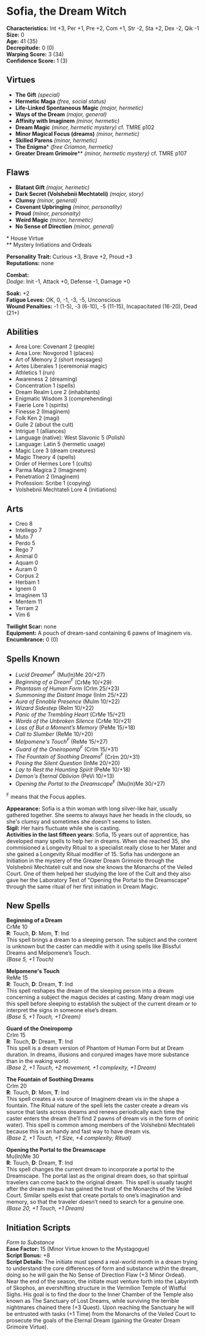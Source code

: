 # Sofia, the Dream Witch

**Characteristics:** Int +3, Per +1, Pre +2, Com +1, Str -2, Sta +2, Dex -2, Qik -1  
**Size:** 0  
**Age:** 41 (35)  
**Decrepitude:** 0 (0)  
**Warping Score:** 3 (34)  
**Confidence Score:** 1 (3)

## Virtues

- **The Gift** _(special)_
- **Hermetic Maga** _(free, social status)_
- **Life-Linked Spontaneous Magic** _(major, hermetic)_
- **Ways of the Dream** _(major, general)_
- **Affinity with Imaginem** _(minor, hermetic)_
- **Dream Magic** _(minor, hermetic mystery)_ cf. TMRE p102
- **Minor Magical Focus (dreams)** _(minor, hermetic)_
- **Skilled Parens** _(minor, hermetic)_
- **The Enigma**\* _(free Criamon, hermetic)_
- **Greater Dream Grimoire**\*\* _(minor, hermetic mystery)_ cf. TMRE p107

## Flaws

- **Blatant Gift** _(major, hermetic)_
- **Dark Secret (Volshebnii Mechtateli)** _(major, story)_
- **Clumsy** _(minor, general)_
- **Covenant Upbringing** _(minor, personality)_
- **Proud** _(minor, personaity)_
- **Weird Magic** _(minor, hermetic)_
- **No Sense of Direction** _(minor, general)_

\* House Virtue  
** Mystery Initiations and Ordeals

**Personality Trait:** Curious +3, Brave +2, Proud +3  
**Reputations:** none

**Combat:**  
*Dodge*: Init -1, Attack +0, Defense -1, Damage +0                                                                                                    

**Soak:** +2  
**Fatigue Leves:** OK, 0, -1, -3, -5, Unconscious  
**Wound Penalties:** -1 (1-5), -3 (6-10), -5 (11-15), Incapacitated (16-20), Dead (21+)

## Abilities

+ Area Lore: Covenant 2 (people)
+ Area Lore: Novgorod 1 (places)
+ Art of Memory 2 (short messages)
+ Artes Liberales 1 (ceremonial magic)
+ Athletics 1 (run)
+ Awareness 2 (dreaming)
+ Concentration 1 (spells)
+ Dream Realm Lore 2 (inhabitants)
+ Enigmatic Wisdom 3 (comprehending)
+ Faerie Lore 1 (spirits)
+ Finesse 2 (Imaginem)
+ Folk Ken 2 (magi)
+ Guile 2 (about the cult)
+ Intrigue 1 (alliances)
+ Language (native): West Slavonic 5 (Polish)
+ Language: Latin 5 (hermetic usage)
+ Magic Lore 3 (dream creatures)
+ Magic Theory 4 (spells)
+ Order of Hermes Lore 1 (cults)
+ Parma Magica 2 (Imaginem)
+ Penetration 2 (Imaginem)
+ Profession: Scribe 1 (copying)
+ Volshebnii Mechtateli Lore 4 (initiations)

## Arts

+ Creo 8
+ Intellego 7
+ Muto 7
+ Perdo 5
+ Rego 7
+ Animal 0
+ Aquam 0
+ Auram 0
+ Corpus 2
+ Herbam 1
+ Ignem 0
+ Imaginem 13
+ Mentem 11
+ Terram 2
+ Vim 6

**Twilight Scar:** none  
**Equipment:** A pouch of dream-sand containing 6 pawns of Imaginem vis.  
**Encumbrance:** 0 (0)

## Spells Known

+ *Lucid Dreamer<sup>F</sup>* (Mu(In)Me 20/+27)
+ *Beginning of a Dream<sup>F</sup>* (CrMe 10/+29)
+ *Phantasm of Human Form* (CrIm 25/+23)
+ *Summoning the Distant Image* (InIm 25/+22)
+ *Aura of Ennoble Presence* (MuIm 10/+22)
+ *Wizard Sidestep* (ReIm 10/+22)
+ *Panic of the Trembling Heart* (CrMe 15/+21)
+ *Words of the Unbroken Silence* (CrMe 10/+21)
+ *Loss of But a Moment’s Memory* (PeMe 15/+18)
+ *Call to Slumber* (ReMe 10/+20)
+ *Melpomene's Touch<sup>F</sup>* (ReMe 15/+27)
+ *Guard of the Oneiropomp<sup>F</sup>* (CrIm 15/+31)
+ *The Fountain of Soothing Dreams<sup>F</sup>* (CrIm 20/+31)
+ *Posing the Silent Question* (InMe 20/+20)
+ *Lay to Rest the Haunting Spirit* (PeMe 10/+18)
+ *Demon's Eternal Oblivion* (PeVi 10/+13)
+ *Opening the Portal to the Dreamscape*<sup>F</sup> (Mu(In)Me 30/+27)

<sup>F</sup> means that the Focus applies.

**Appearance:** Sofia is a thin woman with long silver-like hair, usually gathered together. She seems to always have her heads in the clouds, so she's clumsy and sometimes she doesn't seems to listen.   
**Sigil:** Her hairs fluctuate while she is casting.  
**Activities in the last fifteen years:** Sofia, 15 years out of apprentice, has developed many spells to help her in dreams. When she reached 35, she commisioned a Longevity Ritual to a specialist really close to her Mater and she gained a Longevity Ritual modifier of 15. Sofia has undergone an Initiation in the mystery of the Greater Dream Grimoire through the Volshebnii Mechtateli cult and now she knows the Monarchs of the Veiled Court. One of them helped her studying the lore of the Cult and they also gave her the Laboratory Text of "Opening the Portal to the Dreamscape" through the same ritual of her first initiation in Dream Magic.

## New Spells

**Beginning of a Dream**  
CrMe 10  
**R**: Touch, **D**: Mom, **T**: Ind  
This spell brings a dream to a sleeping person. The
subject and the content is unknown but the caster can
meddle with it using spells like Blissful Dreams and
Melpomene’s Touch.  
*(Base 5, +1 Touch)*

**Melpomene's Touch**  
ReMe 15  
**R**: Touch, **D**: Dream, **T**: Ind  
This spell reshapes the dream of the sleeping person into a dream concerning a subject the magus decides at casting. Many dream magi use this spell before sleeping to establish the subject of the current dream or to interpret the signs in someone else’s dream.  
*(Base 5, +1 Touch, +1 Dream)*

**Guard of the Oneiropomp**  
CrIm 15  
**R**: Touch, **D**: Dream, **T**: Ind  
This spell is a dream version of Phantom of Human Form but at Dream duration. In dreams, illusions and conjured images have more substance than in the waking world.  
*(Base 2, +1 Touch,  +2 movement, +1 complexity, +1 Dream)*

**The Fountain of Soothing Dreams**  
CrIm 20  
**R**: Touch, **D**: Mom, **T**: Ind  
This spell creates a vis source of Imaginem dream vis in the shape a fountain. The Ritual nature of the spell lets the caster create a dream vis source that lasts across dreams and renews periodically each time the caster enters the dream (he’ll find 2 pawns of dream vis in the form of oniric water). This spell is common among members of the Volshebnii Mechtateli because this is an handy and fast way to have dream vis.  
*(Base 2, +1 Touch, +1 Size, +4 complexity; Ritual)*

**Opening the Portal to the Dreamscape**  
Mu(In)Me 30  
**R**: Touch, **D**: Dream, **T**: Ind  
This spell changes the current dream to incorporate a portal to the Dreamscape. The portal last as the original dream does, so that spiritual travelers can come back to the original dream.
This spell is usually taught after the dream magus has gained the trust of the Monarchs of the Veiled Court.
Similar spells exist that create portals to one’s imagination and memory, so that the traveler doesn’t need to search for a genuine one.  
*(Base 20, +1 Touch, +1 Dream)*

## Initiation Scripts

*Form to Substance*  
**Ease Factor:** 15 (Minor Virtue known
to the Mystagogue)  
**Script Bonus:** +8  
**Script Details:** The initiate must spend a real-world month in a dream trying to understand the core differences of form and substance within the dream, doing so he will gain the No Sense of Direction Flaw (+3 Minor Ordeal). Near the end of the season, the initiate must venture forth into the Labyrinth of Skophos, an evershifting structure in the Vermilion Temple of Wistful Sighs. His goal is to find the door to the Inner Chamber of the Temple also known as The Sanctuary of Lost Dreams, while surviving the terrible nightmares chained there (+3 Quest).
Upon reaching the Sanctuary he will be entrusted with tasks (+1 Time) from the Monarchs of the Veiled Court to prosecute the goals of the Eternal Dream (gaining the Greater Dream Grimoire Virtue).
